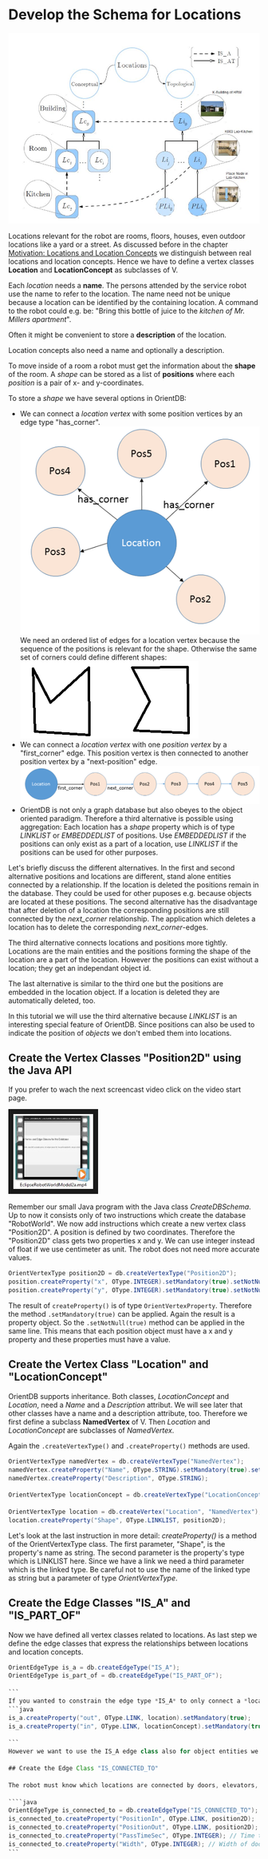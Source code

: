 # Develop the Schema for Locations
![Location Hierarchy](LocationHierarchy.JPG)

Locations relevant for the robot are rooms, floors, houses, even outdoor locations like a yard or a street. As discussed before in the chapter [Motivation: Locations and Location Concepts](motivation.md#Locations-and-Location-Concepts) we distinguish between real locations and location concepts. Hence we have to define a vertex classes **Location** and **LocationConcept** as subclasses of V.

Each *location* needs a **name**. The persons attended by the service robot use the name to refer to the location. The name need not be unique because a location can be identified by the containing location. A command to the robot could e.g. be: "Bring this bottle of juice to the *kitchen of Mr. Millers apartment*".

Often it might be convenient to store a **description** of the location.

Location concepts also need a name and optionally a description.

To move inside of a room a robot must get the information about the **shape** of the room. A *shape* can be stored as a list of **positions** where each *position* is a pair of x- and y-coordinates.

To store a *shape* we have several options in OrientDB:
* We can connect a *location vertex* with some position vertices by an edge type "has_corner".
![Location connected to corners](LocationPositionGraph1.png)
We need an ordered list of edges for a location vertex because the sequence of the positions is relevant for the shape. Otherwise the same set of corners could define different shapes:
![two shapes](twoShapes.png)
* We can connect a *location vertex* with one *position vertex* by a "first_corner" edge. This position vertex is then connected to another position vertex by a "next-position" edge. ![Location connected to corners](LocationPositionGraph2.png)
* OrientDB is not only a graph database but also obeyes to the object oriented paradigm. Therefore a third alternative is possible using aggregation: Each location has a *shape* property which is of type *LINKLIST* or *EMBEDDEDLIST* of positions. Use *EMBEDDEDLIST* if the positions can only exist as a part of a location, use *LINKLIST* if the positions can be used for other purposes.

Let's briefly discuss the different alternatives. In the first and second alternative positions and locations are different, stand alone entities connected by a relationship. If the location is deleted the positions remain in the database. They could be used for other puposes e.g. because objects are located at these positions. The second alternative has the disadvantage that after deletion of a location the corresponding positions are still connected by the *next_corner* relationship. The application which deletes a location has to delete the corresponding *next_corner*-edges.

The third alternative connects locations and positions more tightly. Locations are the main entities and the positions forming the shape of the location are a part of the location. However the positions can exist without a location; they get an independant object id.

The last alternative is similar to the third one but the positions are embedded in the location object. If a location is deleted they are automatically deleted, too.

In this tutorial we will use the third alternative because *LINKLIST* is an interesting special feature of OrientDB. Since positions can also be used to indicate the position of *objects* we don't embed them into locations.

## Create the Vertex Classes "Position2D" using the Java API

If you prefer to wach the next screencast video click on the video start page.

<a href="EclipseRobotWorldModel2a.mp4
" target="_blank"><img src="ThumbnailEclipseVideo2a.JPG"
alt="Eclipse Video" width="160" height="150" border="10" /></a>

Remember our small Java program with the Java class *CreateDBSchema*. Up to now it consists only of two instructions which create the database "RobotWorld". We now add instructions which create a new vertex class "Position2D". A position is defined by two coordinates. Therefore the "Position2D" class gets two properties x and y. We can use integer instead of float if we use centimeter as unit. The robot does not need more accurate values.
```java
OrientVertexType position2D = db.createVertexType("Position2D");
position.createProperty("x", OType.INTEGER).setMandatory(true).setNotNull(true);
position.createProperty("y", OType.INTEGER).setMandatory(true).setNotNull(true);
```

The result of ``createProperty()`` is of type ``OrientVertexProperty``. Therefore the method ``.setMandatory(true)`` can be applied. Again the result is a property object. So the ``.setNotNull(true)`` method can be applied in the same line. This means that each position object must have a x and y property and these properties must have a value.

## Create the Vertex Class "Location" and "LocationConcept"

OrientDB supports inheritance. Both classes, *LocationConcept* and *Location*, need a *Name* and a *Description* attribut. We will see later that other classes have a name and a description attribute, too. Therefore we first define a subclass **NamedVertex** of V. Then *Location* and *LocationConcept* are subclasses of *NamedVertex*.

Again the ``.createVertexType()`` and ``.createProperty()`` methods are used.
```java
OrientVertexType namedVertex = db.createVertexType("NamedVertex");
namedVertex.createProperty("Name", OType.STRING).setMandatory(true).setNotNull(true);
namedVertex.createProperty("Description", OType.STRING);

OrientVertexType locationConcept = db.createVertexType("LocationConcept", "NamedVertex");

OrientVertexType location = db.createVertex("Location", "NamedVertex");
location.createProperty("Shape", OType.LINKLIST, position2D);
```
Let's look at the last instruction in more detail:
*createProperty()* is a method of the OrientVertexType class. The first parameter, "Shape", is the property's name as string. The second parameter is the property's type which is LINKLIST here. Since we have a link we need a third parameter which is the linked type. Be careful not to use the name of the linked type as string but a parameter of type *OrientVertexType*.

## Create the Edge Classes "IS_A" and "IS_PART_OF"
Now we have defined all vertex classes related to locations. As last step we define the edge classes that express the relationships between locations and location concepts.
````java
OrientEdgeType is_a = db.createEdgeType("IS_A");
OrientEdgeType is_part_of = db.createEdgeType("IS_PART_OF");

```
If you wanted to constrain the edge type *IS_A* to only connect a *location* vertex with a *location concept* vertex you could explicitly add the *in* and *out* links to the *IS_A* class.
```java
is_a.createProperty("out", OType.LINK, location).setMandatory(true);
is_a.createProperty("in", OType.LINK, locationConcept).setMandatory(true);

```
However we want to use the IS_A edge class also for object entities we omit these constraints.

## Create the Edge Class "IS_CONNECTED_TO"

The robot must know which locations are connected by doors, elevators, passages etc. to navigate to desired objects. Each connection must provide information about the estimated time to pass the connection and the position of the connection. In fact two positions may be necessary because the robot may have to re-calibrate its position when it gets to another floor or another apartment.

````java
OrientEdgeType is_connected_to = db.createEdgeType("IS_CONNECTED_TO");
is_connected_to.createProperty("PositionIn", OType.LINK, position2D);
is_connected_to.createProperty("PositionOut", OType.LINK, position2D);
is_connected_to.createProperty("PassTimeSec", OType.INTEGER); // Time to pass connection in seconds
is_connected_to.createProperty("Width", OType.INTEGER); // Width of door/connection in cm
```
